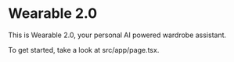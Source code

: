 # Wearable 2.0

This is Wearable 2.0, your personal AI powered wardrobe assistant.

To get started, take a look at src/app/page.tsx.

